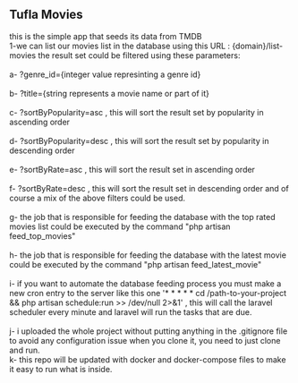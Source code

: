 ## Tufla Movies
this is the simple app that seeds its data from TMDB <br/>
1-we can list our movies list in the database using this URL : {domain}/list-movies
the result set could be filtered using these parameters: <br/><br/>
  a- ?genre_id={integer value represinting a genre id}<br/><br/>
  b- ?title={string represents a movie name or part of it}<br/><br/>
  c- ?sortByPopularity=asc , this will sort the result set by popularity in ascending order<br/><br/>
  d- ?sortByPopularity=desc , this will sort the result set by popularity in descending order<br/><br/>
  e- ?sortByRate=asc , this will sort the result set in ascending order<br/><br/>
  f- ?sortByRate=desc , this will sort the result set in descending order
  and of course a mix of the above filters could be used.<br/><br/>
  g- the job that is responsible for feeding the database with the top rated movies list
     could be executed by the command "php artisan feed_top_movies"<br/><br/>
  h- the job that is responsible for feeding the database with the latest movie
        could be executed by the command "php artisan feed_latest_movie"<br/><br/>
  i- if you want to automate the database feeding process you must make a new cron entry 
     to the server like this one '* * * * * cd /path-to-your-project && php artisan schedule:run >> /dev/null 2>&1'
     , this will call the laravel scheduler every minute and laravel will run 
    the tasks that are due.<br/><br/>
  j- i uploaded the whole project without putting anything in the .gitignore file
     to avoid any configuration issue when you clone it, you need to just clone and run.<br/>
  k- this repo will be updated with docker and docker-compose files to make it easy
     to run what is inside.<br/><br/>